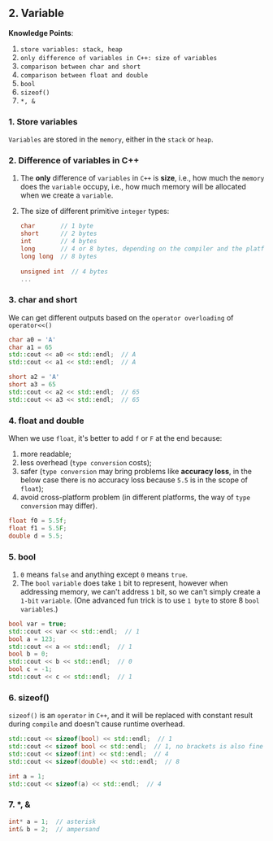 ## 2. Variable

**Knowledge Points**:

1. `store variables: stack, heap`
2. `only difference of variables in C++: size of variables`
3. `comparison between char and short`
4. `comparison between float and double`
5. `bool`
6. `sizeof()`
7. `*, &`

### 1. Store variables

`Variables` are stored in the `memory`, either in the `stack` or `heap`.

### 2. Difference of variables in C++

1. The **only** difference of `variables` in `C++` is **size**, i.e., how much the `memory` does the `variable` occupy, i.e., how much memory will be allocated when we create a `variable`.

2. The size of different primitive `integer` types:

    ```c++
    char       // 1 byte
    short      // 2 bytes
    int        // 4 bytes
    long       // 4 or 8 bytes, depending on the compiler and the platform
    long long  // 8 bytes
      
    unsigned int  // 4 bytes
    ...
    ```

### 3. char and short

We can get different outputs based on the `operator overloading` of `operator<<()`

```c++
char a0 = 'A'
char a1 = 65
std::cout << a0 << std::endl;  // A
std::cout << a1 << std::endl;  // A

short a2 = 'A'
short a3 = 65
std::cout << a2 << std::endl;  // 65
std::cout << a3 << std::endl;  // 65
```

### 4. float and double

When we use `float`, it's better to add `f` or `F` at the end because: 

1. more readable;
2. less overhead (`type conversion` costs);
3. safer (`type conversion` may bring problems like **accuracy loss**, in the below case there is no accuracy loss because `5.5` is in the scope of `float`);
4. avoid cross-platform problem (in different platforms, the way of `type conversion` may differ).

```c++
float f0 = 5.5f;
float f1 = 5.5F;
double d = 5.5;
```

### 5. bool

1. `0` means `false` and anything except `0` means `true`.
2. The `bool` `variable` does take `1` bit to represent, however when addressing memory, we can't address `1` bit, so we can't simply create a `1-bit` `variable`. (One advanced fun trick is to use `1 byte` to store 8 `bool` `variables`.)

```c++
bool var = true;
std::cout << var << std::endl;  // 1
bool a = 123;
std::cout << a << std::endl;  // 1
bool b = 0;
std::cout << b << std::endl;  // 0
bool c = -1;
std::cout << c << std::endl;  // 1
```

### 6. sizeof()

`sizeof()` is an `operator` in `C++`, and it will be replaced with constant result during `compile` and doesn't cause runtime overhead.

```c++
std::cout << sizeof(bool) << std::endl;  // 1
std::cout << sizeof bool << std::endl;  // 1, no brackets is also fine
std::cout << sizeof(int) << std::endl;  // 4
std::cout << sizeof(double) << std::endl;  // 8

int a = 1;
std::cout << sizeof(a) << std::endl;  // 4
```

### 7. *, &

```c++
int* a = 1;  // asterisk
int& b = 2;  // ampersand
```

